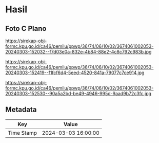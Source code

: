 # Hasil

## Foto C Plano

https://sirekap-obj-formc.kpu.go.id/ca46/pemilu/ppwp/36/74/06/10/02/3674061002053-20240303-152032--f7d03e0a-832e-4b84-88e2-4c8c792c983b.jpg

https://sirekap-obj-formc.kpu.go.id/ca46/pemilu/ppwp/36/74/06/10/02/3674061002053-20240303-152419--f1fcf6d4-5eed-4520-841a-79077c7ce914.jpg

https://sirekap-obj-formc.kpu.go.id/ca46/pemilu/ppwp/36/74/06/10/02/3674061002053-20240303-152530--90a5a2bd-be49-4946-995d-9aad9b72c3fc.jpg


## Metadata

| Key        | Value               |
| ---------- | ------------------- |
| Time Stamp | 2024-03-03 16:00:00 |



